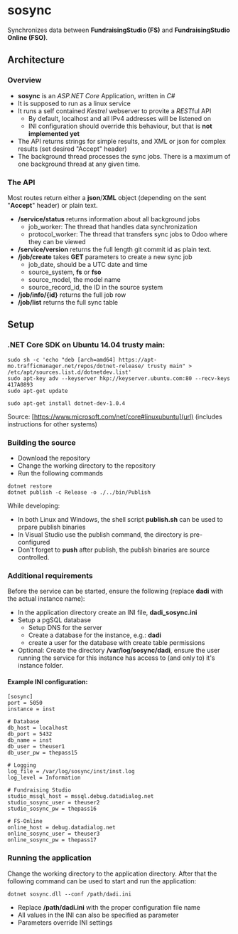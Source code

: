 # sosync
Synchronizes data between **FundraisingStudio (FS)** and **FundraisingStudio Online (FSO)**.

## Architecture
### Overview
- **sosync** is an *ASP.NET Core* Application, written in *C#*
- It is supposed to run as a linux service
- It runs a self contained *Kestrel* webserver to provite a *REST*ful API
  - By default, localhost and all IPv4 addresses will be listened on
  - INI configuration should override this behaviour, but that is **not implemented yet**
- The API returns strings for simple results, and XML or json for complex results (set desired "Accept" header)
- The background thread processes the sync jobs. There is a maximum of one background thread at any given time.

### The API
Most routes return either a **json**/**XML** object (depending on the sent "**Accept**" header) or plain text.
- **/service/status** returns information about all background jobs
  - job_worker: The thread that handles data synchronization
  - protocol_worker: The thread that transfers sync jobs to Odoo where they can be viewed
- **/service/version** returns the full length git commit id as plain text.
- **/job/create** takes **GET** parameters to create a new sync job
  - job_date, should be a UTC date and time
  - source_system, **fs** or **fso**
  - source_model, the model name
  - source_record_id, the ID in the source system
- **/job/info/{id}** returns the full job row
- **/job/list** returns the full sync table

## Setup
### .NET Core SDK on Ubuntu 14.04 trusty main:
```
sudo sh -c 'echo "deb [arch=amd64] https://apt-mo.trafficmanager.net/repos/dotnet-release/ trusty main" > /etc/apt/sources.list.d/dotnetdev.list'
sudo apt-key adv --keyserver hkp://keyserver.ubuntu.com:80 --recv-keys 417A0893
sudo apt-get update

sudo apt-get install dotnet-dev-1.0.4
```
Source: [https://www.microsoft.com/net/core#linuxubuntu](url) (includes instructions for other systems)

### Building the source
- Download the repository
- Change the working directory to the repository
- Run the following commands

```
dotnet restore
dotnet publish -c Release -o ./../bin/Publish
```
While developing:
- In both Linux and Windows, the shell script **publish.sh** can be used to prpare publish binaries
- In Visual Studio use the publish command, the directory is pre-configured
- Don't forget to **push** after publish, the publish binaries are source controlled.

### Additional requirements
Before the service can be started, ensure the following (replace **dadi** with the actual instance name):
- In the application directory create an INI file, **dadi_sosync.ini**
- Setup a pgSQL database
  - Setup DNS for the server
  - Create a database for the instance, e.g.: **dadi**
  - create a user for the database with create table permissions
- Optional: Create the directory **/var/log/sosync/dadi**, ensure the user running the service for this instance has access to (and only to) it's instance folder.

#### Example INI configuration:
```
[sosync]
port = 5050
instance = inst

# Database
db_host = localhost
db_port = 5432
db_name = inst
db_user = theuser1
db_user_pw = thepass15

# Logging
log_file = /var/log/sosync/inst/inst.log
log_level = Information

# Fundraising Studio
studio_mssql_host = mssql.debug.datadialog.net
studio_sosync_user = theuser2
studio_sosync_pw = thepass16

# FS-Online
online_host = debug.datadialog.net
online_sosync_user = theuser3
online_sosync_pw = thepass17
```

### Running the application
Change the working directory to the application directory. After that the following command can be used to start and run the application:
```
dotnet sosync.dll --conf /path/dadi.ini
```
- Replace **/path/dadi.ini** with the proper configuration file name
- All values in the INI can also be specified as parameter
- Parameters override INI settings
